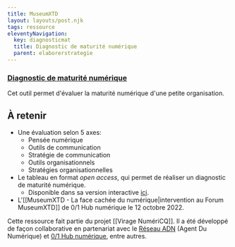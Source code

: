```yaml
---
title: MuseumXTD
layout: layouts/post.njk
tags: ressource
eleventyNavigation:
  key: diagnosticmat
  title: Diagnostic de maturité numérique
  parent: elaborerstrategie
---
```

### [Diagnostic de maturité numérique](https://docs.google.com/spreadsheets/d/1d77BekbvXFDBTZjhSDKhZvQjIY2dtMNPZPDiyw-Nq2Y/edit#gid=963154001) 
Cet outil permet d'évaluer la maturité numérique d'une petite organisation.

## À retenir
- Une évaluation selon 5 axes: 
	- Pensée numérique
	- Outils de communication
	- Stratégie de communication
	- Outils organisationnels
	- Stratégies organisationnelles
- Le tableau en format *open access*, qui permet de réaliser un diagnostic de maturité numérique.
	- Disponible dans sa version interactive [ici](https://diagnostic-numerique.viragenumeriqc.com/).  
- L'[[MuseumXTD - La face cachée du numérique|intervention au Forum MuseumXTD]] de 0/1 Hub numérique le 12 octobre 2022. 

Cette ressource fait partie du projet [[Virage NumériCQ]]. Il a été développé de façon collaborative en partenariat avec le [Réseau ADN](https://wiki.reseauadn.ca/wiki/%C3%80_propos_du_R%C3%A9seau_ADN) (Agent Du Numérique) et [0/1 Hub numérique](https://www.hub01.org/), entre autres. 